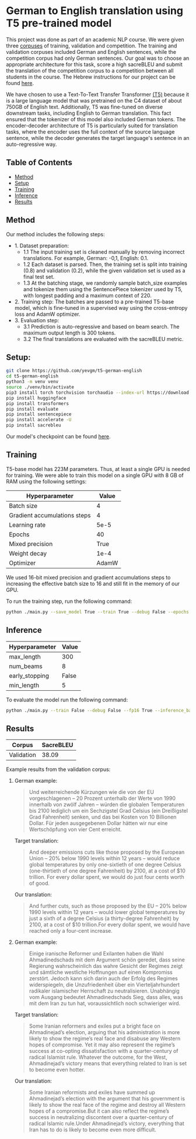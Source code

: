 # German to English translation using T5 pre-trained model

This project was done as part of an academic NLP course. We were given three [corpuses](/data) of training, validation and competition. The training and validation corpuses included German and English sentences, while the competition corpus had only German sentences. Our goal was to choose an appropriate architecture for this task, score a high sacreBLEU and submit the translation of the competition corpus to a competition between all students in the course. The Hebrew instructions for our project can be found [here](/hebrew-project-instructions.pdf).

We have chosen to use a Text-To-Text Transfer Transformer [(T5)](https://arxiv.org/abs/1910.10683) because it is a large language model that was pretrained on the C4 dataset of about 750GB of English text. Additionally, T5 was fine-tuned on diverse downstream tasks, including English to German translation. This fact ensured that the tokenizer of this model also included German tokens. The encoder-decoder architecture of T5 is particularly suited for translation tasks, where the encoder uses the full context of the source language sentence, while the decoder generates the target language's sentence in an auto-regressive way.


## Table of Contents

* [Method](#Method)
* [Setup](#setup)
* [Training](#training)
* [Inference](#Inference)
* [Results](#Results)


## Method
Our method includes the following steps:
<ul>
  <li>1. Dataset preparation:
    <ul>
    <li>1.1 The input training set is cleaned manually by removing incorrect translations. For example, German: -0,1, English: 0.1. </li>
    <li>1.2 Each dataset is parsed. Then, the training set is split into training (0.8) and validation (0.2), while the given validation set is used as a final test set.</li>
    <li>1.3 At the batching stage, we randomly sample batch_size examples and tokenize them using the SentencePiece tokenizer used by T5, with longest padding and a maximum context of 220.</li>
    </ul>
  </li>
  <li>2. Training step: The batches are passed to a pre-trained T5-base model, which is fine-tuned in a supervised way using the cross-entropy loss and AdamW optimizer.</li>
  <li>3. Evaluation step: 
  	<ul>
  		<li> 3.1 Prediction is auto-regressive and based on beam search. The maximum output length is 300 tokens. </li>
  		<li> 3.2 The final translations are evaluated with the sacreBLEU metric.</li>
  	</ul>
  </li>
</ul>

## Setup:
```bash
git clone https://github.com/yevgm/t5-german-english
cd t5-german-english
python3 -m venv venv
source ./venv/bin/activate
pip3 install torch torchvision torchaudio --index-url https://download.pytorch.org/whl/cu118
pip install huggingface
pip install transformers
pip install evaluate
pip install sentencepiece
pip install accelerate -U
pip install sacrebleu
```

Our model's checkpoint can be found [here](https://drive.google.com/file/d/1_3b2sI3XX6CPTbdmM5LXCAZ071KMwoaD/view?usp=sharing).

## Training
T5-base model has 223M parameters. Thus, at least a single GPU is needed for training. We were able to train this model on a single GPU with 8 GB of RAM using the following settings:

| Hyperparameter  | Value        |
| -------------   | ----------- | 
| Batch size      | 4      | 
| Gradient accumulations steps      | 4      | 
| Learning rate   | 5e-5      |
| Epochs   | 40      |
| Mixed precision   | True      |
| Weight decay | 1e-4|
| Optimizer | AdamW |

We used 16-bit mixed precision and gradient accumulations steps to increasing the effective batch size to 16 and still fit in the memory of our GPU.

To run the training step, run the following command:
```bash
python ./main.py --save_model True --train True --debug False --epochs 40 --fp16 True --batch_size 4 --grad_accu_steps 4 --lr 5e-5
```

## Inference

| Hyperparameter  | Value        |
| -------------   | ----------- | 
| max_length      | 300      | 
| num_beams   | 8      | 
| early_stopping   | False      | 
| min_length   | 5      | 


To evaluate the model run the following command:
```bash
python ./main.py --train False --debug False --fp16 True --inference_batch_size 2
```

## Results

| Corpus        | SacreBLEU  |
| ------------- | ---------- | 
| Validation    | 38.09      | 

Example results from the validation corpus:

1.
	German example:
	> Und weiterreichende Kürzungen wie die von der EU vorgeschlagenen – 20 Prozent unterhalb der Werte von 1990 innerhalb von zwölf Jahren – würden die globalen Temperaturen bis 2100 lediglich um ein Sechzigstel Grad Celsius (ein Dreißigstel Grad Fahrenheit) senken, und das bei Kosten von 10 Billionen Dollar.
	Für jeden ausgegebenen Dollar hätten wir nur eine Wertschöpfung von vier Cent erreicht.

	Target translation:
	> And deeper emissions cuts like those proposed by the European Union – 20% below 1990 levels within 12 years – would reduce global temperatures by only one-sixtieth of one degree Celsius (one-thirtieth of one degree Fahrenheit) by 2100, at a cost of $10 trillion.
	For every dollar spent, we would do just four cents worth of good.

	Our translation:
	> And further cuts, such as those proposed by the EU – 20% below 1990 levels within 12 years – would lower global temperatures by just a sixth of a degree Celsius (a thirty-degree Fahrenheit) by 2100, at a cost of $10 trillion.For every dollar spent, we would have reached only a four-cent increase.


2.	
	German example:
	> Einige iranische Reformer und Exilanten haben die Wahl Ahmadinedschads mit dem Argument schön geredet, dass seine Regierung wahrscheinlich das wahre Gesicht der Regimes zeigt und sämtliche westliche Hoffnungen auf einen Kompromiss zerstört. Jedoch kann sich darin auch der Erfolg des Regimes widerspiegeln, die Unzufriedenheit über ein Vierteljahrhundert radikaler islamischer Herrschaft zu neutralisieren.
	Unabhängig vom Ausgang bedeutet Ahmadinedschads Sieg, dass alles, was mit dem Iran zu tun hat, voraussichtlich noch schwieriger wird.

	Target translation:
	> Some Iranian reformers and exiles put a bright face on Ahmadinejad’s election, arguing that his administration is more likely to show the regime’s real face and disabuse any Western hopes of compromise.
	Yet it may also represent the regime’s success at co-opting dissatisfaction with a quarter-century of radical Islamist rule.
	Whatever the outcome, for the West, Ahmadinejad’s victory means that everything related to Iran is set to become even hotter.

	Our translation:
	> Some Iranian reformists and exiles have summed up Ahmadinejad’s election with the argument that his government is likely to show the real face of the regime and destroy all Western hopes of a compromise.But it can also reflect the regime’s success in neutralizing discontent over a quarter-century of radical Islamic rule.Under Ahmadinejad’s victory, everything that Iran has to do is likely to become even more difficult.

